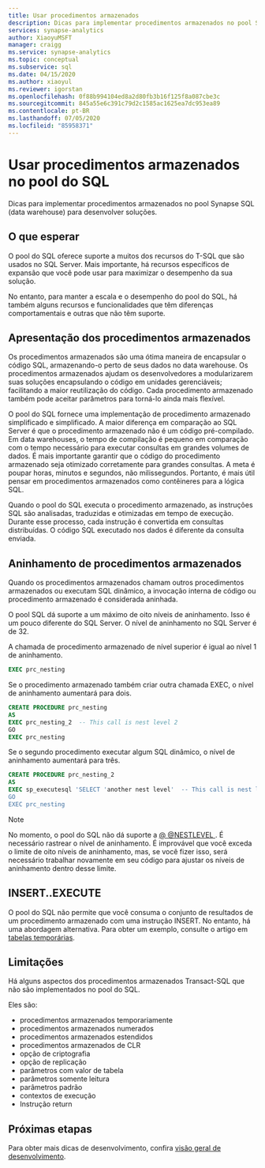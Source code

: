 ```yaml
---
title: Usar procedimentos armazenados
description: Dicas para implementar procedimentos armazenados no pool Synapse SQL (data warehouse) para desenvolver soluções.
services: synapse-analytics
author: XiaoyuMSFT
manager: craigg
ms.service: synapse-analytics
ms.topic: conceptual
ms.subservice: sql
ms.date: 04/15/2020
ms.author: xiaoyul
ms.reviewer: igorstan
ms.openlocfilehash: 0f88b994104ed8a2d80fb3b16f125f8a087cbe3c
ms.sourcegitcommit: 845a55e6c391c79d2c1585ac1625ea7dc953ea89
ms.contentlocale: pt-BR
ms.lasthandoff: 07/05/2020
ms.locfileid: "85958371"
---
```

# <a name="use-stored-procedures-in-sql-pool"></a>Usar procedimentos armazenados no pool do SQL

Dicas para implementar procedimentos armazenados no pool Synapse SQL (data warehouse) para desenvolver soluções.

## <a name="what-to-expect"></a>O que esperar

O pool do SQL oferece suporte a muitos dos recursos do T-SQL que são usados no SQL Server. Mais importante, há recursos específicos de expansão que você pode usar para maximizar o desempenho da sua solução.

No entanto, para manter a escala e o desempenho do pool do SQL, há também alguns recursos e funcionalidades que têm diferenças comportamentais e outras que não têm suporte.

## <a name="introducing-stored-procedures"></a>Apresentação dos procedimentos armazenados

Os procedimentos armazenados são uma ótima maneira de encapsular o código SQL, armazenando-o perto de seus dados no data warehouse. Os procedimentos armazenados ajudam os desenvolvedores a modularizarem suas soluções encapsulando o código em unidades gerenciáveis; facilitando a maior reutilização do código. Cada procedimento armazenado também pode aceitar parâmetros para torná-lo ainda mais flexível.

O pool do SQL fornece uma implementação de procedimento armazenado simplificado e simplificado. A maior diferença em comparação ao SQL Server é que o procedimento armazenado não é um código pré-compilado. Em data warehouses, o tempo de compilação é pequeno em comparação com o tempo necessário para executar consultas em grandes volumes de dados. É mais importante garantir que o código do procedimento armazenado seja otimizado corretamente para grandes consultas. A meta é poupar horas, minutos e segundos, não milissegundos. Portanto, é mais útil pensar em procedimentos armazenados como contêineres para a lógica SQL.

Quando o pool do SQL executa o procedimento armazenado, as instruções SQL são analisadas, traduzidas e otimizadas em tempo de execução. Durante esse processo, cada instrução é convertida em consultas distribuídas. O código SQL executado nos dados é diferente da consulta enviada.

## <a name="nesting-stored-procedures"></a>Aninhamento de procedimentos armazenados

Quando os procedimentos armazenados chamam outros procedimentos armazenados ou executam SQL dinâmico, a invocação interna de código ou procedimento armazenado é considerada aninhada.

O pool SQL dá suporte a um máximo de oito níveis de aninhamento. Isso é um pouco diferente do SQL Server. O nível de aninhamento no SQL Server é de 32.

A chamada de procedimento armazenado de nível superior é igual ao nível 1 de aninhamento.

```sql
EXEC prc_nesting
```

Se o procedimento armazenado também criar outra chamada EXEC, o nível de aninhamento aumentará para dois.

```sql
CREATE PROCEDURE prc_nesting
AS
EXEC prc_nesting_2  -- This call is nest level 2
GO
EXEC prc_nesting
```

Se o segundo procedimento executar algum SQL dinâmico, o nível de aninhamento aumentará para três.

```sql
CREATE PROCEDURE prc_nesting_2
AS
EXEC sp_executesql 'SELECT 'another nest level'  -- This call is nest level 2
GO
EXEC prc_nesting
```

> [!NOTE]
> No momento, o pool do SQL não dá suporte a [@ @NESTLEVEL ](/sql/t-sql/functions/nestlevel-transact-sql?toc=/azure/synapse-analytics/toc.json&bc=/azure/synapse-analytics/breadcrumb/toc.json&view=azure-sqldw-latest). É necessário rastrear o nível de aninhamento. É improvável que você exceda o limite de oito níveis de aninhamento, mas, se você fizer isso, será necessário trabalhar novamente em seu código para ajustar os níveis de aninhamento dentro desse limite.

## <a name="insertexecute"></a>INSERT..EXECUTE

O pool do SQL não permite que você consuma o conjunto de resultados de um procedimento armazenado com uma instrução INSERT. No entanto, há uma abordagem alternativa. Para obter um exemplo, consulte o artigo em [tabelas temporárias](develop-tables-temporary.md).

## <a name="limitations"></a>Limitações

Há alguns aspectos dos procedimentos armazenados Transact-SQL que não são implementados no pool do SQL.

Eles são:

* procedimentos armazenados temporariamente
* procedimentos armazenados numerados
* procedimentos armazenados estendidos
* procedimentos armazenados de CLR
* opção de criptografia
* opção de replicação
* parâmetros com valor de tabela
* parâmetros somente leitura
* parâmetros padrão
* contextos de execução
* Instrução return

## <a name="next-steps"></a>Próximas etapas

Para obter mais dicas de desenvolvimento, confira [visão geral de desenvolvimento](develop-overview.md).
